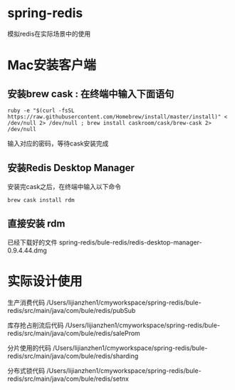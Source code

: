# spring-redis
模拟redis在实际场景中的使用




# Mac安装客户端
## 安装brew cask : 在终端中输入下面语句

```shell
ruby -e "$(curl -fsSL https://raw.githubusercontent.com/Homebrew/install/master/install)" < /dev/null 2> /dev/null ; brew install caskroom/cask/brew-cask 2> /dev/null
```
输入对应的密码，等待cask安装完成

## 安装Redis Desktop Manager
安装完cask之后，在终端中输入以下命令
```
brew cask install rdm
```     

## 直接安装 rdm
已经下载好的文件 
spring-redis/bule-redis/redis-desktop-manager-0.9.4.44.dmg


# 实际设计使用
生产消费代码
/Users/lijianzhen1/cmyworkspace/spring-redis/bule-redis/src/main/java/com/bule/redis/pubSub

库存抢占削流后代码
/Users/lijianzhen1/cmyworkspace/spring-redis/bule-redis/src/main/java/com/bule/redis/saleProm

分片使用的代码
/Users/lijianzhen1/cmyworkspace/spring-redis/bule-redis/src/main/java/com/bule/redis/sharding

分布式锁代码
/Users/lijianzhen1/cmyworkspace/spring-redis/bule-redis/src/main/java/com/bule/redis/setnx
